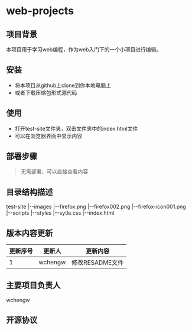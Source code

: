 # web-projects

## 项目背景
本项目用于学习web编程，作为web入门下的一个小项目进行编辑。
## 安装
* 将本项目从github上clone到你本地电脑上
* 或者下载压缩包形式源代码


## 使用
* 打开test-site文件夹，双击文件夹中的index.html文件
* 可以在浏览器界面中显示内容

## 部署步骤
> 无需部署，可以直接查看内容

## 目录结构描述
test-site
|--images
   |--firefox.png
   |--firefox002.png
   |--firefox-icon001.png      
|--scripts
|--styles
   |--sytle.css
|--index.html

## 版本内容更新
| 更新序号 | 更新人 | 更新内容| 
| --- | --- | --- | 
| 1 | wchengw | 修改RESADME文件 | 

## 主要项目负责人
wchengw


## 开源协议


